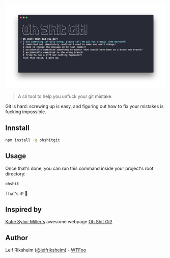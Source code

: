 ![Oh shit!](media/prompt.png)

> A cli tool to help you unfuck your git mistake.

Git is hard: screwing up is easy, and figuring out how to fix your mistakes is fucking impossible.

## Innstall

```bash
npm install -g ohshitgit
```

## Usage

Once that's done, you can run this command inside your project's root directory:

```bash
ohshit
```

That's it! :tada:

## Inspired by

[Katie Sylor-Miller's](https://twitter.com/ksylor) awesome webpage [Oh Shit Git!](https://ohshitgit.com/)

## Author

Leif Riksheim ([@leifriksheim](https://github.com/leifriksheim)) - [WTFoo](https://github.com/whatthefoo)
